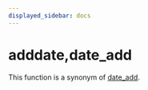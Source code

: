 ```yaml
---
displayed_sidebar: docs
---
```


# adddate,date_add

This function is a synonym of [date_add](./date_add.md).
